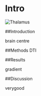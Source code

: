 Intro
=====

![Thalamus](http://en.wikipedia.org/wiki/Thalamus#mediaviewer/File:Thalamus_small.gif)

##Introduction

brain centre


##Methods
DTI


##Results

gradient


##Discussion

verygood
